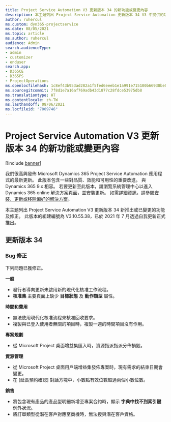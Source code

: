 ```yaml
---
title: Project Service Automation V3 更新版本 34 的新功能或變更內容
description: 本主題列出 Project Service Automation 更新版本 34 V3 中提供的功能和修正。
author: ruhercul
ms.custom: dyn365-projectservice
ms.date: 08/05/2021
ms.topic: article
ms.author: ruhercul
audience: Admin
search.audienceType:
- admin
- customizer
- enduser
search.app:
- D365CE
- D365PS
- ProjectOperations
ms.openlocfilehash: 1c8ef43b953ad282a1f5fed6eeeb1e1a991e715100b66938be03b5b5f3da575e
ms.sourcegitcommit: 7f8d1e7a16af769adb43d1877c28fdce53975db8
ms.translationtype: HT
ms.contentlocale: zh-TW
ms.lasthandoff: 08/06/2021
ms.locfileid: "7009746"
---
```

# <a name="whats-new-or-changed-in-project-service-automation-update-release-34-v3"></a>Project Service Automation V3 更新版本 34 的新功能或變更內容

[!include [banner](../includes/psa-now-project-operations.md)]

我們很高興發佈 Microsoft Dynamics 365 Project Service Automation 應用程式的最新更新。 此版本包含一些對品質、效能和可用性的重要改進。 與 Dynamics 365 9.x 相容。 若要更新至此版本，請瀏覽系統管理中心以進入 Dynamics 365 online 解決方案頁面，並安裝更新。 如需詳細資訊，請參閱[安裝、更新或移除偏好的解決方案](/power-platform/admin/install-remove-preferred-solution)。

本主題列出 Project Service Automation V3 更新版本 34 新推出或已變更的功能及修正。 此版本的組建編號為 V3.10.55.38，已於 2021 年 7 月透過自我更新正式推出。

## <a name="update-release-34"></a>更新版本 34

### <a name="bug-fixes"></a>Bug 修正
下列問題已獲修正。

**一般**

- 發行者導向更新未啟用新的現代化核准工作流程。
- **核准集** 主要頁面上缺少 **目標狀態** 及 **動作類型** 屬性。

**時間和費用**

- 無法使用現代化核准流程來核准回收要求。
- 複製與已登入使用者無關的項目時，複製一週的時間項目沒有作用。

**專案規劃**

- 從 Microsoft Project 桌面增益集匯入時，資源指派指派分佈損毀。

**資源管理**

- 從 Microsoft Project 桌面用戶端增益集發佈專案時，現有需求的結束日期會變更。
- 在 [延長預約確認] 對話方塊中，小數點有效位數超過兩個小數位數。

**銷售**

- 將包含現有產品的產品型明細新增至專案合約時，顯示 **字典中找不到索引鍵** 例外狀況。
- 將訂單類型從潛在客戶對應至商機時，無法授與潛在客戶資格。
